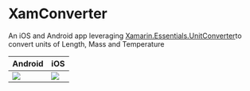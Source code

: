 # XamConverter
An iOS and Android app leveraging [Xamarin.Essentials.UnitConverter](https://docs.microsoft.com/xamarin/essentials/unit-converters?WT.mc_id=XamConverter-github-bramin)to convert units of Length, Mass and Temperature

| Android      | iOS |
|---------------------------|--------------------------- |
| ![](./Demos/AndroidConverterDemo.gif)| ![](./Demos/iOSConverterDemo.gif)
